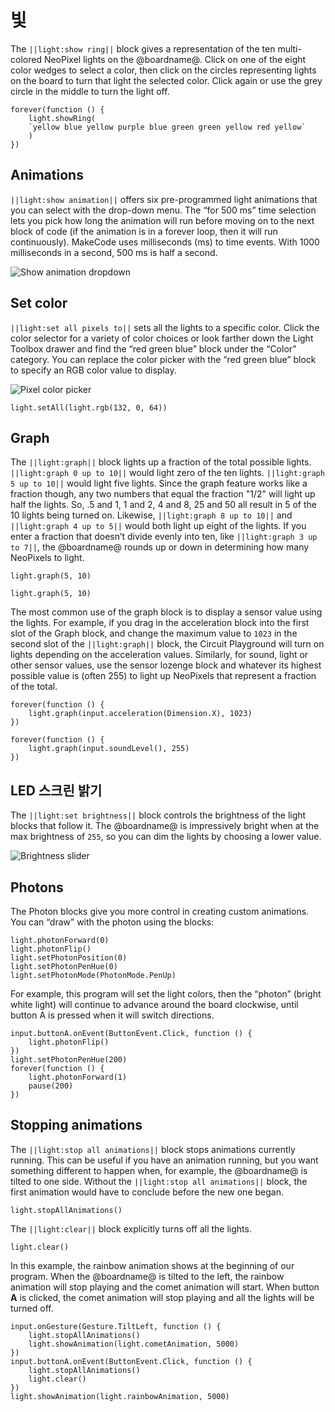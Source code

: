 # 빛

The `||light:show ring||` block gives a representation of the ten multi-colored NeoPixel lights on the @boardname@. Click on one of the eight color wedges to select a color, then click on the circles representing lights on the board to turn that light the selected color. Click again or use the grey circle in the middle to turn the light off.

```blocks
forever(function () {
    light.showRing(
    `yellow blue yellow purple blue green green yellow red yellow`
    )
})
```

## Animations

`||light:show animation||` offers six pre-programmed light animations that you can select with the drop-down menu. The “for 500 ms” time selection lets you pick how long the animation will run before moving on to the next block of code (if the animation is in a forever loop, then it will run continuously). MakeCode uses milliseconds (ms) to time events. With 1000 milliseconds in a second, 500 ms is half a second.

![Show animation dropdown](/static/courses/making/coding/fe-animation.jpg)

## Set color

`||light:set all pixels to||` sets all the lights to a specific color. Click the color selector for a variety of color choices or look farther down the Light Toolbox drawer and find the “red green blue” block under the “Color” category. You can replace the color picker with the “red green blue” block to specify an RGB color value to display.

![Pixel color picker](/static/courses/making/coding/fe-color.jpg)

```blocks
light.setAll(light.rgb(132, 0, 64))
```

## Graph

The `||light:graph||` block lights up a fraction of the total possible lights. `||light:graph 0 up to 10||` would light zero of the ten lights. `||light:graph 5 up to 10||` would light five lights. Since the graph feature works like a fraction though, any two numbers that equal the fraction "1/2" will light up half the lights. So, .5 and 1, 1 and 2, 4 and 8, 25 and 50 all result in 5 of the 10 lights being turned on. Likewise, `||light:graph 8 up to 10||` and `||light:graph 4 up to 5||` would both light up eight of the lights. If you enter a fraction that doesn’t divide evenly into ten, like `||light:graph 3 up to 7||`, the @boardname@ rounds up or down in determining how many NeoPixels to light.

```blocks
light.graph(5, 10)
```

```sim
light.graph(5, 10)
```

The most common use of the graph block is to display a sensor value using the lights. For example, if you drag in the acceleration block into the first slot of the Graph block, and change the maximum value to `1023` in the second slot of the `||light:graph||` block, the Circuit Playground will turn on lights depending on the acceleration values. Similarly, for sound, light or other sensor values, use the sensor lozenge block and whatever its highest possible value is (often 255) to light up NeoPixels that represent a fraction of the total.

```blocks
forever(function () {
    light.graph(input.acceleration(Dimension.X), 1023)
})

forever(function () {
    light.graph(input.soundLevel(), 255)
})
```

## LED 스크린 밝기

The `||light:set brightness||` block controls the brightness of the light blocks that follow it. The @boardname@ is impressively bright when at the max brightness of `255`, so you can dim the lights by choosing a lower value.

![Brightness slider](/static/courses/making/coding/fe-brightness.jpg)

## Photons

The Photon blocks give you more control in creating custom animations. You can “draw” with the photon using the blocks:

```cards
light.photonForward(0)
light.photonFlip()
light.setPhotonPosition(0)
light.setPhotonPenHue(0)
light.setPhotonMode(PhotonMode.PenUp)
```

  


For example, this program will set the light colors, then the “photon” (bright white light) will continue to advance around the board clockwise, until button A is pressed when it will switch directions.

```blocks
input.buttonA.onEvent(ButtonEvent.Click, function () {
    light.photonFlip()
})
light.setPhotonPenHue(200)
forever(function () {
    light.photonForward(1)
    pause(200)
})
```

## Stopping animations

The `||light:stop all animations||` block stops animations currently running. This can be useful if you have an animation running, but you want something different to happen when, for example, the @boardname@ is tilted to one side. Without the `||light:stop all animations||` block, the first animation would have to conclude before the new one began.

```block
light.stopAllAnimations()
```

The `||light:clear||` block explicitly turns off all the lights.

```block
light.clear()
```

In this example, the rainbow animation shows at the beginning of our program. When the @boardname@ is tilted to the left, the rainbow animation will stop playing and the comet animation will start. When button **A** is clicked, the comet animation will stop playing and all the lights will be turned off.

```blocks
input.onGesture(Gesture.TiltLeft, function () {
    light.stopAllAnimations()
    light.showAnimation(light.cometAnimation, 5000)
})
input.buttonA.onEvent(ButtonEvent.Click, function () {
    light.stopAllAnimations()
    light.clear()
})
light.showAnimation(light.rainbowAnimation, 5000)
```